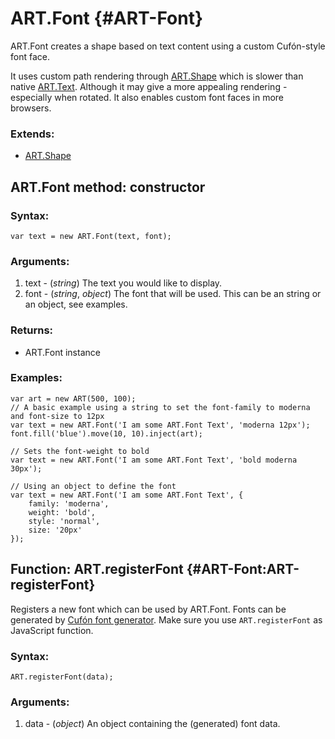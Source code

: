 ART.Font {#ART-Font}
====================

ART.Font creates a shape based on text content using a custom Cufón-style font face.

It uses custom path rendering through [ART.Shape][] which is slower than native [ART.Text][].
Although it may give a more appealing rendering - especially when rotated. It also enables
custom font faces in more browsers.

### Extends:

- [ART.Shape][]

ART.Font method: constructor
----------------------------

### Syntax:

	var text = new ART.Font(text, font);

### Arguments:

1. text - (*string*) The text you would like to display.
2. font - (*string*, *object*) The font that will be used. This can be an string or an object, see examples.

### Returns:

* ART.Font instance

### Examples:

	var art = new ART(500, 100);
	// A basic example using a string to set the font-family to moderna and font-size to 12px
	var text = new ART.Font('I am some ART.Font Text', 'moderna 12px');
	font.fill('blue').move(10, 10).inject(art);

	// Sets the font-weight to bold
	var text = new ART.Font('I am some ART.Font Text', 'bold moderna 30px');

	// Using an object to define the font
	var text = new ART.Font('I am some ART.Font Text', {
		family: 'moderna',
		weight: 'bold',
		style: 'normal',
		size: '20px'
	});


Function: ART.registerFont {#ART-Font:ART-registerFont}
-------------------------------------------------------

Registers a new font which can be used by ART.Font. Fonts can be generated by [Cufón font generator](http://cufon.shoqolate.com/generate/).
Make sure you use `ART.registerFont` as JavaScript function.

### Syntax:

	ART.registerFont(data);

### Arguments:

1. data - (*object*) An object containing the (generated) font data.


[ART.Shape]: ../ART/ART.Shape
[ART.Text]: ART.Text